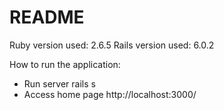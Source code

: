 # README

Ruby version used: 2.6.5
Rails version used: 6.0.2

How to run the application:
 - Run server
   rails s
 - Access home page
   http://localhost:3000/
